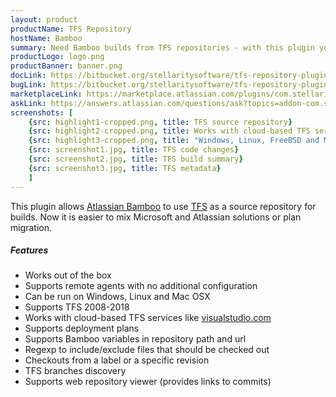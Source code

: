 ```yaml
---
layout: product
productName: TFS Repository
hostName: Bamboo
summary: Need Bamboo builds from TFS repositories - with this plugin you can do it
productLogo: logo.png
productBanner: banner.png
docLink: https://bitbucket.org/stellaritysoftware/tfs-repository-plugin/wiki/Home
bugLink: https://bitbucket.org/stellaritysoftware/tfs-repository-plugin/issues/new
marketplaceLink: https://marketplace.atlassian.com/plugins/com.stellarity.bamboo.tfs-repository-plugin/overview
askLink: https://answers.atlassian.com/questions/ask?topics=addon-com.stellarity.bamboo.tfs-repository-plu
screenshots: [
    {src: highlight1-cropped.png, title: TFS source repository}
    {src: highlight2-cropped.png, title: Works with cloud-based TFS services}
    {src: highlight3-cropped.png, title: "Windows, Linux, FreeBSD and Mac OSX are supported"}
    {src: screenshot1.jpg, title: TFS code changes}
    {src: screenshot2.jpg, title: TFS build summary}
    {src: screenshot3.jpg, title: TFS metadata}
    ]
---
```


This plugin allows [Atlassian Bamboo](http://www.atlassian.com/software/bamboo) to use [TFS](http://en.wikipedia.org/wiki/Team_Foundation_Server) as a source repository for builds. Now it is easier to mix Microsoft and Atlassian solutions or plan migration.

##### Features
* Works out of the box
* Supports remote agents with no additional configuration
* Can be run on Windows, Linux and Mac OSX
* Supports TFS 2008-2018
* Works with cloud-based TFS services like [visualstudio.com](http://visualstudio.com)
* Supports deployment plans
* Supports Bamboo variables in repository path and url
* Regexp to include/exclude files that should be checked out
* Checkouts from a label or a specific revision
* TFS branches discovery
* Supports web repository viewer (provides links to commits)